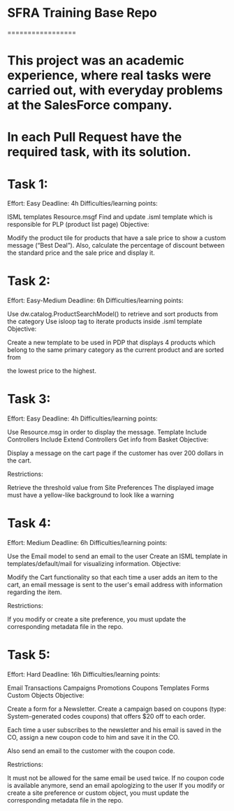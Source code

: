 # SFRA Training Base Repo
=================

# This project was an academic experience, where real tasks were carried out, with everyday problems at the SalesForce company.

# In each Pull Request have the required task, with its solution.

# Task 1:

Effort: Easy
Deadline: 4h
Difficulties/learning points:

ISML templates
Resource.msgf
Find and update .isml template which is responsible for PLP (product list page)
Objective:

Modify the product tile for products that have a sale price to show a custom message (“Best Deal”). Also, calculate the percentage of discount between the standard price and the sale price and display it.


# Task 2:

Effort: Easy-Medium
Deadline: 6h
Difficulties/learning points:

Use dw.catalog.ProductSearchModel() to retrieve and sort products from the category
Use isloop tag to iterate products inside .isml template
Objective:

Create a new template to be used in PDP that displays 4 products which belong to the same primary category as the current product and are sorted from 

the lowest price to the highest.

# Task 3:

Effort: Easy
Deadline: 4h
Difficulties/learning points:

Use Resource.msg in order to display the message.
Template Include
Controllers Include
Extend Controllers
Get info from Basket
Objective:

Display a message on the cart page if the customer has over 200 dollars in the cart.

Restrictions:

Retrieve the threshold value from Site Preferences
The displayed image must have a yellow-like background to look like a warning

# Task 4:

Effort: Medium
Deadline: 6h
Difficulties/learning points:

Use the Email model to send an email to the user
Create an ISML template in templates/default/mail for visualizing information.
Objective:

Modify the Cart functionality so that each time a user adds an item to the cart, an email message is sent to the user's email address with information regarding the item.

Restrictions:

If you modify or create a site preference, you must update the corresponding metadata file in the repo.

# Task 5:

Effort: Hard
Deadline: 16h
Difficulties/learning points:

Email
Transactions
Campaigns
Promotions
Coupons
Templates
Forms
Custom Objects
Objective:

Create a form for a Newsletter. Create a campaign based on coupons (type: System-generated codes coupons) that offers $20 off to each order. 

Each time a user subscribes to the newsletter and his email is saved in the CO, assign a new coupon code to him and save it in the CO. 

Also send an email to the customer with the coupon code. 

Restrictions:

It must not be allowed for the same email be used twice. 
If no coupon code is available anymore, send an email apologizing to the user
If you modify or create a site preference or custom object, you must update the corresponding metadata file in the repo.
